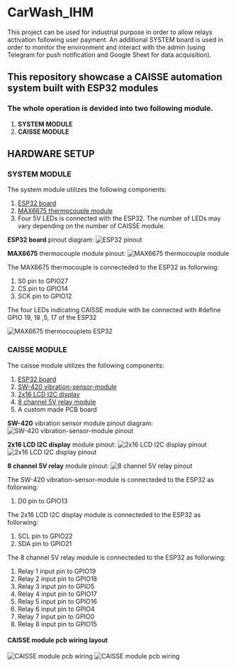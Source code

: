 # CarWash_IHM
This project can be used for industrial purpose in order to allow relays activation following user payment. An additional SYSTEM board is used in order to monitor the environment and interact with the admin (using Telegram for push notification and Google Sheet for data acquisition).

## This repository showcase a CAISSE automation system built with ESP32 modules

### The whole operation is devided into two following module.
  1. **SYSTEM MODULE**
  2. **CAISSE MODULE**

## HARDWARE SETUP

### SYSTEM MODULE

The system module utilizes the following components:
1.  [ESP32 board](https://www.espressif.com/en/products/socs/esp32)
2.  [MAX6675 thermocouple module](https://www.analog.com/media/en/technical-documentation/data-sheets/MAX6675.pdf)
3.  Four 5V LEDs is connected with the ESP32. The number of LEDs may vary depending on the number of CAISSE module.

**ESP32 board** pinout diagram:
![ESP32 pinout](https://github.com/arrafi-musabbir/temporary/blob/main/ESP32-SPI-pinout-for-microSD-card-module.png)

**MAX6675** thermocouple module pinout:
![MAX6675 thermocouple module](https://github.com/arrafi-musabbir/temporary/blob/main/MAX6675-thermocouple-module-pinout-diagram.jpg)

The MAX6675 thermocouple is connecteded to the ESP32 as follorwing:
1.  S0 pin to GPIO27
2.  CS pin to GPIO14
3.  SCK pin to GPIO12

The four LEDs indicating CAISSE module with be connected with #define GPIO 19, 18 ,5, 17 of the ESP32

![MAX6675 thermocoupleto ESP32](https://github.com/arrafi-musabbir/temporary/blob/main/system.png)


### CAISSE MODULE

The caisse module utilizes the following components: 
1.  [ESP32 board](https://www.espressif.com/en/products/socs/esp32)
2.  [SW-420 vibration-sensor-module](https://components101.com/sensors/sw-420-vibration-sensor-module)
3.  [2x16 LCD I2C display](https://components101.com/displays/16x2-lcd-pinout-datasheet)
4.  [8 channel 5V relay module](https://components101.com/switches/5v-eight-channel-relay-module-pinout-features-applications-working-datasheet)
5.  A custom made PCB board

**SW-420** vibration sensor module pinout diagram:
![SW-420 vibration-sensor-module pinout](https://github.com/arrafi-musabbir/temporary/blob/main/SW-420-sensor-768x349.jpg)

**2x16 LCD I2C display** module pinout:
![2x16 LCD I2C display pinout](https://github.com/arrafi-musabbir/temporary/blob/main/I2C-LCD-Module-Hardware-Overview2.png)
![2x16 LCD I2C display pinout](https://github.com/arrafi-musabbir/temporary/blob/main/I2C-LCD-Module-Hardware-Overview.png)

**8 channel 5V relay** module pinout:
![8 channel 5V relay pinout](https://github.com/arrafi-musabbir/temporary/blob/main/8-channel%20relay.jpg)

The SW-420 vibration-sensor-module is connecteded to the ESP32 as follorwing:
1.  D0 pin to GPIO13

The 2x16 LCD I2C display module is connecteded to the ESP32 as follorwing:
1.  SCL pin to GPIO22
2.  SDA pin to GPIO21

The 8 channel 5V relay module is connecteded to the ESP32 as follorwing:
1.  Relay 1 input pin to GPIO19
2.  Relay 2 input pin to GPIO18
3.  Relay 3 input pin to GPIO5
4.  Relay 4 input pin to GPIO17
5.  Relay 5 input pin to GPIO16
6.  Relay 6 input pin to GPIO4
7.  Relay 7 input pin to GPIO0
8.  Relay 8 input pin to GPIO15

#### CAISSE module pcb wiring layout

![CAISSE module pcb wiring](https://github.com/arrafi-musabbir/temporary/blob/main/caisse.png)
![CAISSE module pcb wiring](https://github.com/arrafi-musabbir/temporary/blob/main/caisse-wiring-pcb.png)
